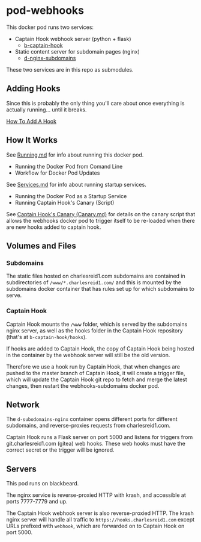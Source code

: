 # pod-webhooks

This docker pod runs two services:

 * Captain Hook webhook server (python + flask)
    * [b-captain-hook](https://git.charlesreid1.com/bots/b-captain-hook)
 * Static content server for subdomain pages (nginx)
    * [d-nginx-subdomains](https://git.charlesreid1.com/docker/d-nginx-subdomains)

 These two services are in this repo as submodules.

## Adding Hooks

Since this is probably the only thing you'll care about once everything
is actually running... until it breaks.

[How To Add A Hook](Adding.md)


## How It Works

See [Running.md](Running.md) for info about running this docker pod.

* Running the Docker Pod from Comand Line
* Workflow for Docker Pod Updates

See [Services.md](Services.md) for info about running startup services.

* Running the Docker Pod as a Startup Service
* Running Captain Hook's Canary (Script)

See [Captain Hook's Canary (Canary.md)](Canary.md) for details on the canary script that allows the
webhooks docker pod to trigger itself to be re-loaded when there are new hooks
added to captain hook.


## Volumes and Files

### Subdomains

The static files hosted on charlesreid1.com subdomains are contained in
subdirectories of `/www/*.charlesreid1.com/` and this is
mounted by the subdomains docker container that has rules
set up for which subdomains to serve.

### Captain Hook

Captain Hook mounts the `/www` folder, which is served by the subdomains
nginx server, as well as the hooks folder in the Captain Hook repository
(that's at `b-captain-hook/hooks`).

If hooks are added to Captain Hook, the copy of Captain Hook being hosted
in the container by the webhook server will still be the old version.

Therefore we use a hook run by Captain Hook, that when changes are pushed
to the master branch of Captain Hook, it will create a trigger file,
which will update the Captain Hook git repo to fetch and merge the
latest changes, then restart the webhooks-subdomains docker pod.


## Network

The `d-subodomains-nginx` container opens different ports for different
subdomains, and reverse-proxies requests from charlesreid1.com.

Captain Hook runs a Flask server on port 5000 and listens for triggers
from git.charlesreid1.com (gitea) web hooks. These web hooks must have 
the correct secret or the trigger will be ignored.


## Servers 

This pod runs on blackbeard.

The nginx service is reverse-proxied HTTP with krash,
and accessible at ports 7777-7779 and up.

The Captain Hook webhook server is also reverse-proxied HTTP.
The krash nginx server will handle all traffic to 
`https://hooks.charlesreid1.com` except URLs prefixed
with `webhook`, which are forwarded on to Captain Hook
on port 5000.


